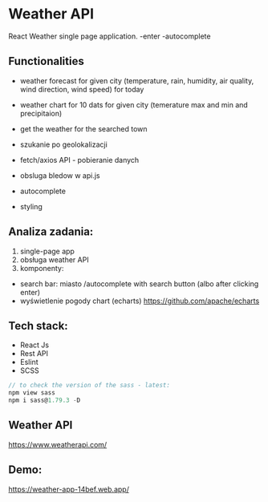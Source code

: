# Weather API
React Weather single page application.
-enter
-autocomplete

## Functionalities
- weather forecast for given city (temperature, rain, humidity, air quality, wind direction, wind speed) for today
- weather chart for 10 dats for given city (temerature max and min and precipitaion)

- get the weather for the searched town
- szukanie po geolokalizacji
- fetch/axios API - pobieranie danych
- obsluga bledow w api.js
- autocomplete
- styling


## Analiza zadania:

1. single-page app
2. obsługa weather API
3. komponenty:

- search bar: miasto /autocomplete with search button (albo after clicking enter)
- wyświetlenie pogody chart (echarts)
https://github.com/apache/echarts

## Tech stack:

- React Js
- Rest API
- Eslint
- SCSS

```js
// to check the version of the sass - latest:
npm view sass
npm i sass@1.79.3 -D
```
## Weather API
https://www.weatherapi.com/

## Demo:
https://weather-app-14bef.web.app/
